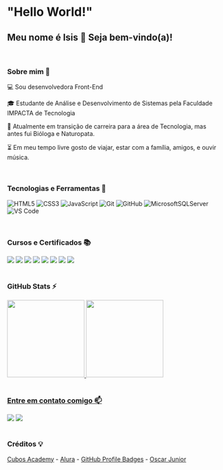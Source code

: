 # "Hello World!" 

## Meu nome é Isis 👋 Seja bem-vindo(a)! 

</br>  

### Sobre mim 📢

💻 Sou desenvolvedora Front-End

🎓 Estudante de Análise e Desenvolvimento de Sistemas pela Faculdade IMPACTA de Tecnologia

🚀 Atualmente em transição de carreira para a área de Tecnologia, mas antes fui Bióloga e Naturopata.

⏳ Em meu tempo livre gosto de viajar, estar com a família, amigos, e ouvir música.

</br>   

### Tecnologias e Ferramentas  📌

![HTML5](https://img.shields.io/badge/html5-%23E34F26.svg?style=for-the-badge&logo=html5&logoColor=white)
![CSS3](https://img.shields.io/badge/css3-%231572B6.svg?style=for-the-badge&logo=css3&logoColor=white)
![JavaScript](https://img.shields.io/badge/javascript-%23323330.svg?style=for-the-badge&logo=javascript&logoColor=%23F7DF1E)
![Git](https://img.shields.io/badge/git-%23F05033.svg?style=for-the-badge&logo=git&logoColor=white)
![GitHub](https://img.shields.io/badge/github-%23121011.svg?style=for-the-badge&logo=github&logoColor=white)
![MicrosoftSQLServer](https://img.shields.io/badge/Microsoft%20SQL%20Server-CC2927?style=for-the-badge&logo=microsoft%20sql%20server&logoColor=white)
![VS Code](https://img.shields.io/badge/VS%20Code-0078d7.svg?style=for-the-badge&logo=visual-studio-code&logoColor=white)

</br>

### Cursos e Certificados 📚

<div>
   <a href="https://drive.google.com/file/d/1q2woQtLXkk5UqMBt1ajA0rNvPF-nuxi1/view?usp=drive_link" target="_blank"><img src="https://img.shields.io/badge/js%20básico-%23323330.svg?style=for-the-badge&logo=Color=%23F7DF1E" target="_blank"></a>   
   <a href="https://drive.google.com/file/d/1Yt2nPTutXxYUrOnrpwSrCnrW4P0UhV16/view?usp=drive_link" target="_blank"><img src="https://img.shields.io/badge/js%20avançado-%23323330.svg?style=for-the-badge&logo=Color=%23F7DF1E" target="_blank"></a>   
   <a href="https://www.cursoemvideo.com/curso/javascript/" target="_blank"><img src="https://img.shields.io/badge/javascript-%23323330.svg?style=for-the-badge&logo=Color=%23F7DF1E" target="_blank"></a>  
   <a href="https://www.cursoemvideo.com/curso/curso-de-git-e-github/" target="_blank"><img src="https://img.shields.io/badge/git%20e%20github-%23323330.svg?style=for-the-badge&logo=Color=%23F7DF1E" target="_blank"></a>  
   <a href="https://drive.google.com/file/d/1LfMvyYh-BNDzGyIrC1WVCb7hIpb9eGo1/view?usp=sharing" target="_blank"><img src="https://img.shields.io/badge/lógica%20de%20programação-%23323330.svg?style=for-the-badge&logo=Color=%23F7DF1E" target="_blank"></a>   
   <a href="https://drive.google.com/file/d/1v7ZK0A44ML0O5LTgeAc0ishR2GVx3vwr/view?usp=drive_link" target="_blank"><img src="https://img.shields.io/badge/poo-%23323330.svg?style=for-the-badge&logo=Color=%23F7DF1E" target="_blank"></a>   
   <a href="https://drive.google.com/file/d/1-it1vkNbFPgrWPBBxLj7eWMouoT4hqVA/view?usp=drive_link" target="_blank"><img src="https://img.shields.io/badge/discover-%23323330.svg?style=for-the-badge&logo=Color=%23F7DF1E" target="_blank"></a>   
   <a href="https://www.udemy.com/cart/subscribe/course/2572054/" target="_blank"><img src="https://img.shields.io/badge/sql-%23323330.svg?style=for-the-badge&logo=Color=%23F7DF1E" target="_blank"></a>
</div>

</br>

### GitHub Stats  ⚡ 

<div>
<a href="https://github.com/isisgoncalves">
<img height="180em" src="https://github-readme-stats.vercel.app/api/top-langs/?username=isisgoncalves&layout=compact&langs_count=7&theme=dracula"/>
<img height="180em" src="https://github-readme-stats.vercel.app/api?username=isisgoncalves&show_icons=true&theme=dracula&include_all_commits=true&count_private=true"/>
</div>

</br>

### Entre em contato comigo 📫

<div>
<a href="https://www.linkedin.com/in/isisgoncalves-dev/" target="_blank"><img src="https://img.shields.io/badge/-LinkedIn-%230077B5?style=for-the-badge&logo=linkedin&logoColor=white" target="_blank"></a> 
<a href="mailto:isisvow@gmail.com" target="_blank"><img src="https://img.shields.io/badge/-Gmail-white?style=for-the-badge&logo=Gmail&Color=black" target="_blank"></a> 
</div>

</br>

### Créditos 💡

[Cubos Academy](https://cubos.academy) - [Alura](https://www.alura.com.br/artigos/como-criar-um-readme-para-seu-perfil-github) - [GitHub Profile Badges](https://home.aveek.io/GitHub-Profile-Badges/) - [Oscar Junior](https://github.com/oscarlojr)

  
